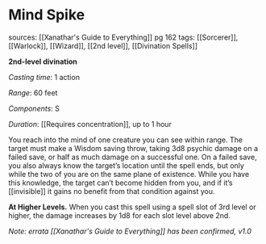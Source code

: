 # Mind Spike
sources: [[Xanathar's Guide to Everything]] pg 162
tags: [[Sorcerer]], [[Warlock]], [[Wizard]], [[2nd level]], [[Divination Spells]]

**2nd-level divination**

*Casting time*: 1 action

*Range*: 60 feet

*Components*: S

*Duration*: [[Requires concentration]], up to 1 hour

You reach into the mind of one creature you can see within range. The target must make a Wisdom saving throw, taking 3d8 psychic damage on a failed save, or half as much damage on a successful one. On a failed save, you also always know the target’s location until the spell ends, but only while the two of you are on the same plane of existence. While you have this knowledge, the target can’t become hidden from you, and if it’s [[invisible]] it gains no benefit from that condition against you.

**At Higher Levels.** When you cast this spell using a spell slot of 3rd level or higher, the damage increases by 1d8 for each slot level above 2nd.

*Note: errata [[Xanathar's Guide to Everything]] has been confirmed, v1.0*
